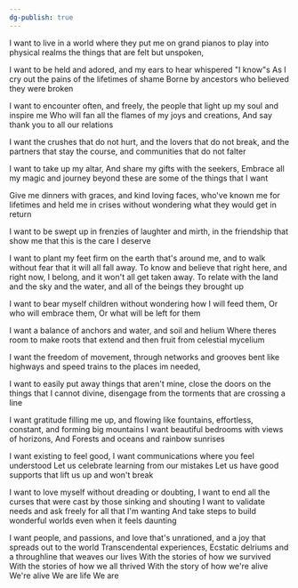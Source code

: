 ```yaml
---
dg-publish: true
---
```

I want to live in a world where they put me on grand pianos
to play into physical realms the things that are felt but unspoken,

I want to be held and adored, and my ears to hear whispered "I know"s
As I cry out the pains of the lifetimes of shame
Borne by ancestors who believed they were broken

I want to encounter often, and freely,
the people that light up my soul and inspire me
Who will fan all the flames of my joys and creations,
And say thank you to all our relations
 
I want the crushes that do not hurt, and the lovers that do not break, and the partners that stay the course, and communities that do not falter
 
I want to take up my altar,
And share my gifts with the seekers,
Embrace all my magic and journey beyond
these are some of the things that I want
 
Give me dinners with graces, and kind loving faces, who've known me for lifetimes and held me in crises
without wondering what they would get in return

I want to be swept up in frenzies of laughter and mirth, in the friendship that show me that this is the care I deserve

I want to plant my feet firm on the earth that's around me,
and to walk without fear that it will all fall away.
To know and believe that right here, and right now, I belong,
and it won't all get taken away.
To relate with the land and the sky and the water, and all of the beings they brought up

I want to bear myself children
without wondering how I will feed them,
Or who will embrace them,
Or what will be left for them 

I want a balance of anchors and water, and soil and helium
Where theres room to make roots that extend and then fruit from celestial mycelium
 
I want the freedom of movement, through networks and grooves bent like highways and speed trains to the places im needed,  

I want to easily put away things that aren't mine, close the doors on the things that I cannot divine, disengage from the torments that are crossing a line
 
I want gratitude filling me up, and flowing like fountains,
effortless, constant, and forming big mountains
I want beautiful bedrooms with views of horizons,
And Forests and oceans and rainbow sunrises

I want existing to feel good,
I want communications where you feel understood
Let us celebrate learning from our mistakes
Let us have good supports that lift us up and won't break  

I want to love myself without dreading or doubting,
I want to end all the curses that were cast by those sinking and shouting
I want to validate needs and ask freely for all that I'm wanting
And take steps to build wonderful worlds even when it feels daunting 

I want people, and passions, and love that's unrationed,
and a joy that spreads out to the world
Transcendental experiences, Ecstatic delriums
and a throughline that weaves our lives
With the stories of how we survived
With the stories of how we all thrived
With the story of how we're alive
We're alive
We are life
We are 

